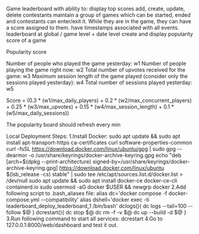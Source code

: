 
Game leaderboard with ability to:
  display top scores 
  add, create, update, delete contestants
  maintain a group of games which can be started, ended and contestants can enter/exit it. While they are in the game, they can have a score assigned to them.
  have timestamps associated with all events.
  leaderboard at global / game level + date level
  create and display popularity score of a game

Popularity score

Number of people who played the game yesterday: w1
Number of people playing the game right now: w2
Total number of upvotes received for the game: w3
Maximum session length of the game played (consider only the sessions played yesterday): w4
Total number of sessions played yesterday: w5

Score = (0.3 * (w1/max_daily_players) + 
         0.2 * (w2/max_concurrent_players) + 
         0.25 * (w3/max_upvotes) + 
         0.15 * (w4/max_session_length) + 
         0.1 * (w5/max_daily_sessions))

The popularity board should refresh every min

Local Deployment Steps:
1.Install Docker:
  sudo apt update && sudo apt install apt-transport-https ca-certificates curl software-properties-common
  curl -fsSL https://download.docker.com/linux/ubuntu/gpg | sudo gpg --dearmor -o /usr/share/keyrings/docker-archive-keyring.gpg
  echo "deb [arch=$(dpkg --print-architecture) signed-by=/usr/share/keyrings/docker-archive-keyring.gpg] https://download.docker.com/linux/ubuntu $(lsb_release -cs) stable" | sudo tee /etc/apt/sources.list.d/docker.list > /dev/null
  sudo apt update && sudo apt install docker-ce docker-ce-cli containerd.io
  sudo usermod -aG docker \$USER && newgrp docker
2.Add following script to .bash_aliases file:
  alias dc='docker compose -f docker-compose.yml --compatibility'
  alias dshell='docker exec -ti leaderboard_deploy_leaderboard_1 /bin/bash'
  dclogs(){
          dc logs --tail=100 --follow $@
  }
  dcrestart(){
          dc stop $@
          dc rm -f -v $@
          dc up --build -d $@
  }
3.Run following command to start all services:
  dcrestart
4.Go to 127.0.0.1:8000/web/dashboard and test it out.
